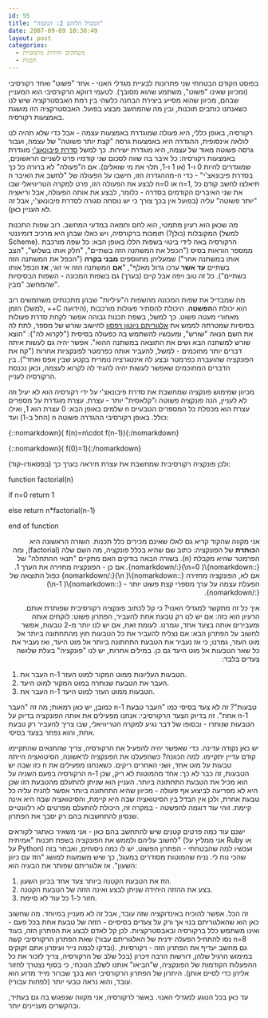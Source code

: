 ```yaml
---
id: 55
title: "המגדל הלוהט 2: הנקמה"
date: 2007-09-09 10:38:49
layout: post
categories: 
  - משחקים וחידות מתמטיות
  - תכנות
---
```

בפוסט הקודם הבטחתי שני פתרונות לבעיית מגדלי האנוי - אחד "פשוט" ואחד רקורסיבי (ומכיוון שאינו "פשוט", משתמע שהוא מסובך). לטעמי דווקא הרקורסיבי הוא המעניין שבהם, מכיוון שהוא מסייע ביצירת הבחנה כלשהי בין רמת האבסטרקציה שיש לנו כשאנחנו כותבים תוכנות, ובין מה שהמחשב מבצע בפועל. האבסטרקציה הזו מושגת באמצעות רקורסיה.

רקורסיה, באופן כללי, היא פעולה שמוגדרת באמצעות עצמה - אבל כדי שלא תהיה לנו לולאה אינסופית, ההגדרה היא באמצעות גרסה "קצת יותר פשוטה" של עצמה, ועבור גרסה פשוטה מאוד של עצמה, היא מוגדרת ישירות. כך למשל <a href="http://he.wikipedia.org/wiki/%D7%A1%D7%93%D7%A8%D7%AA_%D7%A4%D7%99%D7%91%D7%95%D7%A0%D7%90%D7%A6'%D7%99">סדרת פיבונאצ'י</a> מוגדרת באמצעות רקורסיה: כל איבר בה שווה לסכום שני קודמיו פרט לשניים הראשונים, שמוגדרים להיות 0 ו-1 (או 1 ו-1, תלוי את מי שואלים). אם ה"פעולה" לא ברורה כל כך מההגדרה הזו, חישבו על הפעולה של "לחשב את האיבר ה-n בסדרת פיבונאצ'י" - כדי לבצע את הפעולה הזו, פרט למקרה הטריוויאלי שבו n=0 או n=1, תיאלצו לחשב קודם כל את שני האיברים הקודמים בסדרה - כלומר, לבצע את אותה הפעולה, אבל וריאציה "יותר פשוטה" עליה (בפועל אין בכך צורך כי יש נוסחה סגורה לסדרת פיבונאצ'י, אבל זה לא העניין כאן).

מה שכאן הוא רעיון מתמטי, הוא לחם וחמאה במדעי המחשב. רוב שפות התכנות המקובלות (כולן?) תומכות ברקורסיה, ויש כאלו שבהן היא מרכיב דומיננטי (למשל Scheme). הרקורסיה באה לידי ביטוי בשפות הללו באופן הבא: כל שפה מורכבת ממספר הוראות בסיס ("הכפל את המשתנה הזה בשתיים", "חלק אותו בשלוש", "הצב אותו במשתנה אחר") שמעליהן מתווספים <strong>מבני בקרה</strong> ("הכפל את המשתנה הזה בשתיים  <strong>עד אשר</strong> ערכו גדול מאלף", "<strong>אם</strong> המשתנה הזה אי זוגי, <strong>אז</strong> הכפל אותו בשתיים"). כל זה טוב ויפה אבל קיים (בערך) גם בשפות המכונה - השפות הבסיסיות שהמחשב "מבין".

מה שמבדיל את שפות המכונה מהשפות ה"עיליות" שבהן מתכנתים משתמשים רוב הזמן (למשל, ++C הידועה), הוא יכולת ה<strong>הפשטה</strong>. היכולת להסתיר פעולות מורכבות מאחורי מעטה פשוט. כך למשל, בשפת תכנות גבוהה אפשר לקחת סדרת פעולות בסיסיות שמטרתה לממש את <a href="http://he.wikipedia.org/wiki/%D7%A9%D7%99%D7%98%D7%AA_%D7%A0%D7%99%D7%95%D7%98%D7%95%D7%9F_%D7%A8%D7%A4%D7%A1%D7%95%D7%9F">אלגוריתם ניוטון רפסון</a> לחישוב שורש של מספר, לתת לה את השם הנאה "שורש", ומעכשיו להשתמש בה כפעולה בסיסית ("לקרוא לה"): "הוצא שורש למשתנה הבא ושים את התוצאה במשתנה ההוא". אפשר יהיה גם לעשות איתה דברים יותר מחוכמים - למשל, להעביר אותה כפרמטר לפונקציות אחרות ("קח את הפונקציה שהועברה כפרמטר ובצע לה אינטגרציה נומרית בקטע שבין אפס ואחד"). בין הדברים המחוכמים שאפשר לעשות יהיה להגיד לה לקרוא לעצמה, וכאן נכנסת הרקורסיה לעניין.

מכיוון שמימוש פונקציה שמחשבת את סדרת פיבונאצ'י על ידי רקורסיה הוא לא יעיל וזה לא לעניין, הנה פונקציה פשוטה ו"קלאסית" יותר - עצרת. עצרת מוגדרת על מספרים שלמים באופן הבא: 0 עצרת הוא 1, ואילו n עצרת הוא מכפלת כל המספרים הטבעיים (החל ב-1) ועד n כולל. באופן רקורסיבי ההגדרה פשוטה:

{::nomarkdown}\( f(n)=n\cdot f(n-1)\){:/nomarkdown}

{::nomarkdown}\( f(0)=1\){:/nomarkdown}

ולכן פונקציה רקורסיבית שמחשבת את עצרת תיראה בערך כך (בפסאודו-קוד):
<p dir="ltr">function factorial(n)</p>
<p dir="ltr">if n=0 return 1</p>
<p dir="ltr">else return n*factorial(n-1)</p>
<p dir="ltr">end of function</p>
<p dir="rtl"> אני מקווה שהקוד קריא גם לאלו שאינם מכירים כלל תכנות. השורה הראשונה היא ה<strong>כותרת</strong> של הפונקציה: כתוב שם שהיא בכלל פונקציה, מה השם שלה (factorial), ומה הפרמטר שהיא מקבלת (n). בשורה הבאה בודקים האם מתקיים "תנאי ההתחלה" של {::nomarkdown}\( n=0\){:/nomarkdown}. אם כן - הפונקציה מחזירה את הערך 1. אם לא, הפונקציה מחזירה {::nomarkdown}\( n\){:/nomarkdown} כפול התוצאה של הפעלת עצמה על ערך מספרי קצת פשוט יותר - {::nomarkdown}\( n-1\){:/nomarkdown}.</p>
<p dir="rtl">איך כל זה מתקשר למגדלי האנוי? כי קל לכתוב פונקציה רקורסיבית שפותרת אותם. הרעיון הוא כזה: אם יש לנו רק טבעת אחת להעביר, הפתרון פשוט: לוקחים אותה ומעבירים אותה בצעד אחד, וגמרנו. לעומת זאת, אם יש לנו יותר מ-2 טבעות, אפשר לחשוב על הפתרון הבא: אם נצליח להעביר את כל הטבעות חוץ מהתחתונה ביותר אל מוט העזר, גמרנו; כי אז נעביר את הטבעת התחתונה ביותר אל מוט היעד, ואז נעביר את כל שאר הטבעות אל מוט היעד גם כן. במילים אחרות, יש לנו "פונקציה" בעלת שלושה צעדים בלבד:</p>

<ol>
	<li>העבר את n-1 הטבעות העליונות ממוט המקור למוט העזר.</li>
	<li>העבר את הטבעת שנותרה במוט המקור למוט היעד.</li>
	<li>העבר את n-1 הטבעות ממוט העזר למוט היעד.</li>
</ol>
כמובן, יש כאן רמאות; מה זה "העבר n-1 טבעות"? זה לא צעד בסיסי כמו "העבר טבעת אחת". זה בדיוק הצעד הרקורסיבי: אנחנו מפעילים את אותה הפונקציה בדיוק על n-1 הטבעות שנותרו - ובסופו של דבר נגיע למקרה הטריוויאלי, שבו צריך להעביר רק טבעת אחת, והוא נפתר בצעד בסיסי.

יש כאן נקודה עדינה. כדי שאפשר יהיה להפעיל את הרקורסיה, צריך שהתנאים שהתקיימו קודם עדיין יתקיימו. למה הכוונה? כשהפעלנו את הפונקציה לראשונה, הסיטואציה הייתה כזו שבה יש n טבעות על מוט אחד, ושני האחרים ריקים. כשאנחנו מפעילים את הרקורסיה בפעם השניה על n-1 הטבעות, זה כבר לא כך: אחד מהמוטות לא ריק, שכן הוא מכיל את הטבעת התחתונה ביותר. העניין הוא שניתן להתעלם מהטבעת הזו שכן היא לא מפריעה לביצוע אף פעולה - מכיוון שהיא התחתונה ביותר אפשר להניח עליה כל טבעת אחרת, ולכן אין הבדל בין הסיטואציה שבה היא קיימת, והסיטואציה שבה היא אינה קיימת. זוהי עוד דוגמה להפשטה - במקרה זה, היכולת להתעלם מפרטים לא רלוונטיים שנסיון להתחשבות בהם רק יסבך את הפתרון.

ישנם עוד כמה פרטים קטנים שיש להתחשב בהם כאן - אני משאיר כאתגר לקוראים לחשוב עליהם ולממש את הפונקציה בשפת תכנות "אמיתית" (אני ממליץ על Ruby או על Python)
ועכשיו למה שהבטחתי - הפתרון הפשוט. יש לו כמה ניסוחים, ואבחר בזה שהכי נוח לי. נניח שהמוטות מסודרים במעגל, כך שיש משמעות למושג "הזז עם כיוון השעון". אז אלגוריתם שפותר את הבעיה הוא:
<ol>
	<li>הזז את הטבעת הקטנה ביותר צעד אחד בכיוון השעון.</li>
	<li>בצע את ההזזה היחידה שניתן לבצע ואינה הזזה של הטבעת הקטנה.</li>
	<li>חזור ל-1 כל עוד לא סיימת.</li>
</ol>
זה הכל. אפשר להוכיח באינדוקציה שזה עובד, אבל זה לא מעניין במיוחד. מה שחשוב כאן הוא שהאלגוריתם בנוי אך ורק על צעדים בסיסיים - הזזה של טבעת אחת בכל פעם - ואינו משתמש כלל ברקורסיה ובאבסטרקציות. לכן קל לאדם לבצע את הפתרון הזה, בעוד שאת הפתרון הרקורסיבי קשה (נסו להתחיל הפעלה ידנית של האלגוריתם עבור n=8 ובדקו לכמה נייר ועיפרון אתם זקוקים). גם מחשב יעדיף את הפתרון הזה - רקורסיות, במימוש הרגיל שלהן, דורשות הרבה זיכרון (בכל שלב של הרקורסיה, צריך לזכור את כל ההפעלות הקודמות של הפונקציה, ש"הביאו" אותנו לשלב הנוכחי, כי בסוף נצטרך לחזור אליהן כדי לסיים אותן). היתרון של הפתרון הרקורסיבי הוא בכך שברור מייד מדוע הוא עובד, והוא נראה טבעי יותר (לפחות עבורי).

עד כאן בכל הנוגע למגדלי האנוי. באשר לרקורסיה, אני מקווה שנפגוש בה גם בעתיד, ובהקשרים מעניינים יותר.
